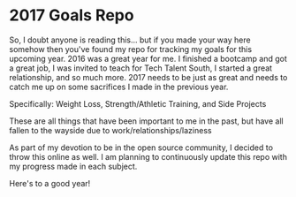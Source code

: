# 2017 Goals Repo

So, I doubt anyone is reading this... but if you made your way here somehow then you've found my repo for tracking my goals for this upcoming year.
2016 was a great year for me.  I finished a bootcamp and got a great job, I was invited to teach for Tech Talent South, I started a great relationship, and so much more.
2017 needs to be just as great and needs to catch me up on some sacrifices I made in the previous year.

Specifically:
Weight Loss,
Strength/Athletic Training,
and Side Projects

These are all things that have been important to me in the past, but have all fallen to the wayside due to work/relationships/laziness

As part of my devotion to be in the open source community, I decided to throw this online as well.
I am planning to continuously update this repo with my progress made in each subject.

Here's to a good year!